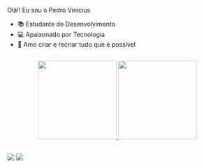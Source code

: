 Olá!! Eu sou o Pedro Vinicius

- 📚 Estudante de Desenvolvimento
- 💻 Apaixonado por Tecnologia
- 💖 Amo criar e recriar tudo que é possível 

##

<div align="center">
  <a href="https://github.com/pedrovinsilferre">
  <img height="180em" src="https://github-readme-stats.vercel.app/api?username=pedrovinsilferre&show_icons=true&theme=dark&include_all_commits=true&count_private=true"/>
  <img height="180em" src="https://github-readme-stats.vercel.app/api/top-langs/?username=pedrovinsilferre&layout=compact&langs_count=7&theme=dark"/>
</div>
  
  ##
  
  <a href="https://www.linkedin.com/in/pedro-ferreira-1a2a79239/" target="_blank"><img src="https://img.shields.io/badge/-LinkedIn-%230077B5?style=for-the-badge&logo=linkedin&logoColor=white" target="_blank"></a> 
  <a href = "mailto:pedrovinicius.sf33@gmail.com"><img src="https://img.shields.io/badge/Gmail-D14836?style=for-the-badge&logo=gmail&logoColor=white" target="_blank"></a>

